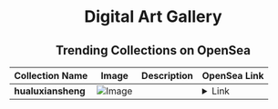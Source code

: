 <div align="center">

# Digital Art Gallery

## Trending Collections on OpenSea

| Collection Name                       | Image                                                                                     | Description                       | OpenSea Link                                                                                          |
|---------------------------------------|-------------------------------------------------------------------------------------------|-----------------------------------|--------------------------------------------------------------------------------------------------------|
| **hualuxiansheng** | ![Image](https://i.seadn.io/s/raw/files/93e137b171247854f5a2671d8863b943.jpg?w=500&auto=format?w=200&auto=format) |  | <details><summary>Link</summary>[hualuxiansheng](https://opensea.io/collection/hualuxiansheng)</details> |

</div>
